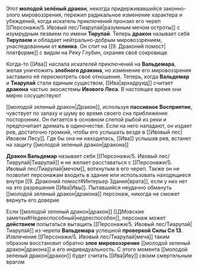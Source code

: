 Этот **молодой зелёный дракон**, некогда придерживавшийся законно-злого мировоззрения, пережил радикальное изменение характера и убеждений, когда искатель приключений пронзил его череп [[Персонажи/5. Ивовый лес/Тиарулай|разумным мечом остроты]] с изумрудным лезвием по имени **Тирулай**. Теперь **дракон** называет себя **Тирулаем** и обладает нейтрально-добрым мировоззрением, унаследованным от **клинка**. Он спит на [[9. Драконий помост|платформе]] с видом на Реку Глубин, охраняя своё сокровище

Когда-то [[Ива]] наслала искателей приключений на **Вальдемара**, желая уничтожить **злобного дракона**, но изменение его мировоззрения заставило её пересмотреть своё отношение. Теперь, когда **Вальдемар** и **Тиарулай** стали единым существом, [[Ива|архидруид]] считает **дракона** частью экосистемы **Ивового Леса**. В настоящее время они мирно сосуществуют

[[молодой зеленый дракон|Дракон]], используя **пассивное Восприятие**, чувствует по запаху и шуму во время своего сна приближение посторонних. Он питается в основном слепой рыбой из реки и предпочитает дремать в одиночестве. Если на него нападают, он издает рев, достаточно громкий, чтобы его услышать везде в [[Ивовый лес|Ивовом Лесу]]. Где бы она ни находилась, [[Ива]] услышав рев, встанет на защиту [[молодой зеленый дракон|дракона]]

**Дракон Вальдемар** называет себя [[Персонажи/5. Ивовый лес/Тиарулай|Тиарулай]] и не желает расставаться с [[Персонажи/5. Ивовый лес/Тиарулай|мечом]], воткнутым в его череп. Также он не позволит персонажам входить в здание или использовать находящиеся внутри [[9. Драконий помост#Интерьер Здания|врата]], если у них нет на это разрешения [[Ива|Ивы]]. Пытавшийся неудачно обмануть [[молодой зеленый дракон|дракона]] персонаж, никогда не сможет вернуть его доверие

Если [[молодой зеленый дракон|дракон]] [[ДМовские заметки#Недееспособный|недееспособен]], персонаж может **действием** попытаться вытащить [[Персонажи/5. Ивовый лес/Тиарулай|Тиарулай]] из черепа **Вальдемара** успешной **проверкой Силы Сл 13**. Извлечение [[Персонажи/5. Ивовый лес/Тиарулай|меча]] таким образом восстановит обратно **злое мировоззрение** [[молодой зеленый дракон|дракона]] и его индивидуальность. С этого момента [[молодой зеленый дракон|дракон]] будет считать [[Ива|Иву]] своим смертельным врагом